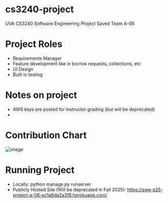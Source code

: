# cs3240-project
UVA CS3240 Software Engineering Project Saved
Team A-06

# Project Roles
- Requirements Manager
- Feature development like in borrow requests, collections, etc
- UI Design
- Built in testing

# Notes on project
- AWS keys are posted for instructor grading (but will be deprecated)
- 

# Contribution Chart
![image](https://github.com/user-attachments/assets/da435e4a-df43-4fa4-85dd-0daa4616c70f)

# Running Project
- Locally: python manage.py runserver
- Publicly Hosted Site (Will be deprecated in Fall 2025): https://swe-s25-project-a-06-ec1a6da2a3f8.herokuapp.com/
